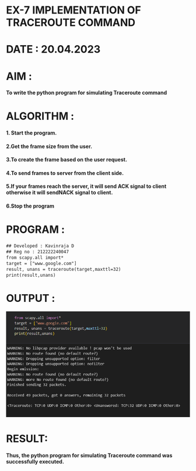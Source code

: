 # EX-7 IMPLEMENTATION OF TRACEROUTE COMMAND

# DATE : 20.04.2023


# AIM :
#### To write the python program for simulating Traceroute command

# ALGORITHM :

#### 1. Start the program.
#### 2.Get the frame size from the user.
#### 3.To create the frame based on the user request.
#### 4.To send frames to server from the client side.
#### 5.If your frames reach the server, it will send ACK signal to client otherwise it will sendNACK signal to client.
#### 6.Stop the program



# PROGRAM :
```PY
## Developed : Kavinraja D
## Reg no : 212222240047
from scapy.all import*
target = ["www.google.com"]
result, unans = traceroute(target,maxttl=32)
print(result,unans)
```
# OUTPUT :

![output](./output.png)


# RESULT:
#### Thus, the python program for simulating Traceroute command was successfully executed.

